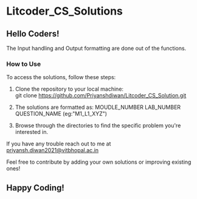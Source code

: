 # Litcoder_CS_Solutions
<h2>Hello Coders! </h2>
The Input handling and Output formatting are done out of the functions.
<h3>How to Use</h3>
To access the solutions, follow these steps:

1. Clone the repository to your local machine:<br>
   git clone https://github.com/Priyanshdiwan/Litcoder_CS_Solution.git
   
2. The solutions are formatted as: MOUDLE_NUMBER LAB_NUMBER QUESTION_NAME (eg:"M1_L1_XYZ")
   
3. Browse through the directories to find the specific problem you're interested in.

If you have any trouble reach out to me at priyansh.diwan2021@vitbhopal.ac.in

Feel free to contribute by adding your own solutions or improving existing ones!<be>
<h2>Happy Coding!</h2>
